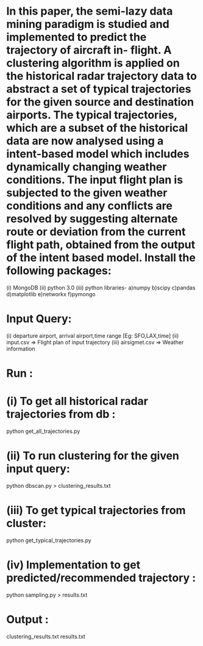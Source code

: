 In this paper, the semi-lazy data mining paradigm is studied and implemented to predict the trajectory of aircraft in-
flight. A clustering algorithm is applied on the historical radar trajectory data to abstract a set of typical trajectories for
the given source and destination airports. The typical trajectories, which are a subset of the historical data are now
analysed using a intent-based model which includes dynamically changing weather conditions. The input flight plan is
subjected to the given weather conditions and any conflicts are resolved by suggesting alternate route or deviation
from the current flight path, obtained from the output of the intent based model.
Install the following packages:
===============================
(i) MongoDB
(ii) python 3.0
(iii) python libraries-
	a)numpy b)scipy c)pandas d)matplotlib e)networkx f)pymongo


Input Query:
=============
(i) departure airport, arrival airport,time range [Eg: SFO,LAX,time]
(ii) input.csv => Flight plan of input trajectory
(iii) airsigmet.csv => Weather information

Run :
=====

(i) To get all historical radar trajectories from db  :
===================================================
python get_all_trajectories.py

(ii) To run clustering for the given input query:
================================================
python dbscan.py > clustering_results.txt

(iii) To get typical trajectories from cluster:
===============================================
python get_typical_trajectories.py

(iv) Implementation to get predicted/recommended trajectory :
============================================================
python sampling.py > results.txt

Output :
========
clustering_results.txt
results.txt
